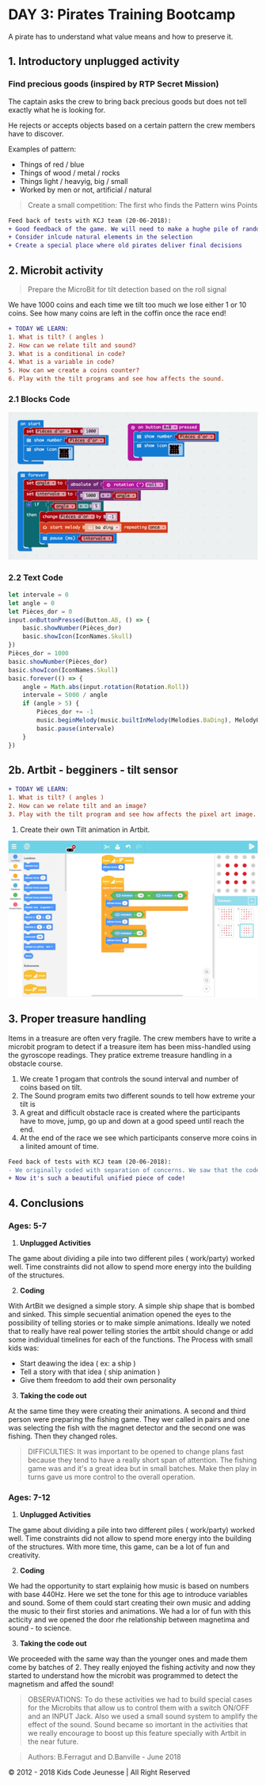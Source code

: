 # DAY 3: Pirates Training Bootcamp

A pirate has to understand what value means and how to preserve it.

## 1. Introductory unplugged activity 

### Find precious goods (inspired by RTP Secret Mission)

The captain asks the crew to bring back precious goods but does not tell exactly what he is looking for.

He rejects or accepts objects based on a certain pattern the crew members have to discover.

Examples of pattern: 
- Things of red / blue
- Things of wood /  metal / rocks
- Things light / heavyig, big / small
- Worked by men or not, artificial / natural

> Create a small competition: The first who finds the Pattern wins Points

```diff
Feed back of tests with KCJ team (20-06-2018): 
+ Good feedback of the game. We will need to make a hughe pile of random items
+ Consider inlcude natural elements in the selection
+ Create a special place where old pirates deliver final decisions
```

## 2. Microbit activity

> Prepare the MicroBit for tilt detection based on the roll signal

We have 1000 coins and each time we tilt too much we lose either 1 or 10 coins. See how many coins are left in the coffin once the race end!

```diff
+ TODAY WE LEARN:
1. What is tilt? ( angles ) 
2. How can we relate tilt and sound?
3. What is a conditional in code?
4. What is a variable in code?
5. How can we create a coins counter?
6. Play with the tilt programs and see how affects the sound.
```

### 2.1 Blocks Code
![Blocks Code](./images/Day3-blocks.png)
### 2.2 Text Code
```javascript
let intervale = 0
let angle = 0
let Pièces_dor = 0
input.onButtonPressed(Button.AB, () => {
    basic.showNumber(Pièces_dor)
    basic.showIcon(IconNames.Skull)
})
Pièces_dor = 1000
basic.showNumber(Pièces_dor)
basic.showIcon(IconNames.Skull)
basic.forever(() => {
    angle = Math.abs(input.rotation(Rotation.Roll))
    intervale = 5000 / angle
    if (angle > 5) {
        Pièces_dor += -1
        music.beginMelody(music.builtInMelody(Melodies.BaDing), MelodyOptions.Once)
        basic.pause(intervale)
    }
})
```

## 2b. Artbit - begginers - tilt sensor

```diff
+ TODAY WE LEARN:
1. What is tilt? ( angles )
2. How can we relate tilt and an image?
3. Play with the tilt program and see how affects the pixel art image.
```

1. Create their own Tilt animation in Artbit. 

![ArtBit Code](./images/ArtBit/Day3.png)


## 3. Proper treasure handling

Items in a treasure are often very fragile. The crew members have to write a microbit program to detect if a treasure item has been miss-handled using the gyroscope readings. They pratice extreme treasure handling in a obstacle course.

1. We create 1 progam that controls the sound interval and number of coins based on tilt.
2. The Sound program emits two different sounds to tell how extreme your tilt is
3. A great and difficult obstacle race is created where the participants have to 
move, jump, go up and down at a good speed until reach the end.
4. At the end of the race we see which participants conserve more coins in a linited amount of time.

```diff
Feed back of tests with KCJ team (20-06-2018): 
- We originally coded with separation of concerns. We saw that the code had to be unified.
+ Now it's such a beautiful unified piece of code!
```

## 4. Conclusions 

### Ages: 5-7
1. **Unplugged Activities**

The game about dividing a pile into two different piles ( work/party) worked well. Time constraints did not allow to spend more energy into the building of the structures. 

2. **Coding**

With ArtBit we designed a simple story. A simple ship shape that is bombed and sinked. This simple secuential animation opened the eyes to the possibility of telling stories or to make simple animations. Ideally we noted that to really have real power telling stories the artbit should change or add some individual timelines for each of the functions. The Process with small kids was: 

- Start deawing the idea ( ex: a ship )
- Tell a story with that idea ( ship animation )
- Give them freedom to add their own personality

3. **Taking the code out**

At the same time they were creating their animations. A second and third person were preparing the fishing game. They wer called in pairs and one was selecting the fish with the magnet detector and the second one was fishing. Then they changed roles. 

> DIFFICULTIES: It was important to be opened to change plans fast because they tend to have a really short span of attention. The fishing game was and it's a great idea but in small batches. Make then play in turns gave us more control to the overall operation.


### Ages: 7-12
1. **Unplugged Activities**

The game about dividing a pile into two different piles ( work/party) worked well. Time constraints did not allow to spend more energy into the building of the structures. With more time, this game, can be a lot of fun and creativity.

2. **Coding**

We had the opportunity to start explainig how music is based on numbers with base 440Hz. Here we set the tone for this age to introduce variables and sound. Some of them could start creating their own music and adding the music to their first stories and animations. We had a lor of fun with this acticity and we opened the door rhe relationship between magnetima and sound - to science. 

3. **Taking the code out**

We proceeded with the same way than the younger ones and made them come by batches of 2. They really enjoyed the fishing activity and now they started to understand how the microbit was programmed to detect the magnetism and affed the sound!

> OBSERVATIONS: To do these activities we had to build special cases for the Microbits that allow us to control them with a switch ON/OFF and an INPUT Jack. Also we used a small sound system to amplify the effect of the sound. Sound became so imortant in the activities that we really encourage to boost up this feature specially with Artbit in the near future.



> Authors: B.Ferragut and D.Banville - June 2018

© 2012 - 2018 Kids Code Jeunesse | All Right Reserved
